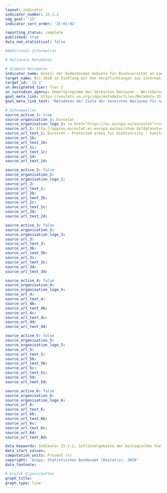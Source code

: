 ```yaml
---
layout: indicator
indicator_number: 15.1.2
sdg_goal: '15'
indicator_sort_order: '15-01-02'

reporting_status: complete
published: true
data_non_statistical: false

#Additional Information

# Nationale Metadaten

# Globale Metadaten
indicator_name: Anteil der bedeutenden Gebiete für Biodiversität an Land und im Süßwasser, die in Schutzgebieten liegen, nach Ökosystemtyp
target_name: Bis 2020 im Einklang mit den Verpflichtungen aus internationalen Übereinkünften die Erhaltung, Wiederherstellung und nachhaltige Nutzung der Land- und Binnensüßwasser- Ökosysteme und ihrer Dienstleistungen, insbesondere der Wälder, der Feuchtgebiete, der Berge und der Trockengebiete, gewährleisten
target_id: '15.1'
un_designated_tier: Tier I
un_custodian_agency: Umweltprogramm der Vereinten Nationen - Weltüberwachungszentrum für Naturschutz (UNEP-WCMC)/Umweltprogramm der Vereinten Nationen (UNEP)/Internationale Union zur Bewahrung der Natur (IUCN)
goal_meta_link: https://unstats.un.org/sdgs/metadata/files/Metadata-15-01-02.pdf
goal_meta_link_text: 'Metadaten der Ziele der Vereinten Nationen für nachhaltige Entwicklung'

# Datenquellen
source_active_1: true
source_organisation_1: Eurostat
source_organisation_logo_1: <a href="https://ec.europa.eu/eurostat"><img src="https://g205sdgs.github.io/sdg-indicators/public/logos/eurostat.png" alt="Logo eurostat" /></a>
source_url_1: http://appsso.eurostat.ec.europa.eu/nui/show.do?dataset=env_bio1&lang=en
source_url_text_1: Eurostat - Protected areas for biodiversity - habitats directive
source_url_1b: 
source_url_text_1b: 
source_url_1c: 
source_url_text_1c: 
source_url_1d: 
source_url_text_1d: 

source_active_2: false
source_organisation_2: 
source_organisation_logo_2: 
source_url_2: 
source_url_text_2: 
source_url_2b: 
source_url_text_2b: 
source_url_2c: 
source_url_text_2c: 
source_url_2d: 
source_url_text_2d: 

source_active_3: false
source_organisation_3: 
source_organisation_logo_3: 
source_url_3: 
source_url_text_3: 
source_url_3b: 
source_url_text_3b: 
source_url_3c: 
source_url_text_3c: 
source_url_3d: 
source_url_text_3d: 

source_active_4: false
source_organisation_4: 
source_organisation_logo_4: 
source_url_4: 
source_url_text_4: 
source_url_4b: 
source_url_text_4b: 
source_url_4c: 
source_url_text_4c: 
source_url_4d: 
source_url_text_4d: 

source_active_5: false
source_organisation_5: 
source_organisation_logo_5: 
source_url_5: 
source_url_text_5: 
source_url_5b: 
source_url_text_5b: 
source_url_5c: 
source_url_text_5c: 
source_url_5d: 
source_url_text_5d: 

source_active_6: false
source_organisation_6: 
source_organisation_logo_6: 
source_url_6: 
source_url_text_6: 
source_url_6b: 
source_url_text_6b: 
source_url_6c: 
source_url_text_6c: 
source_url_6d: 
source_url_text_6d: 

data_keywords: Indikator 15.1.2, Schlüsselgebiete der biologischen Vielfalt, die unter Schutz stehen, Schutzgebiete an Land, Umweltprogramm der Vereinten Nationen - Weltüberwachungszentrum für Naturschutz (UNEP-WCMC), Umweltprogramm der Vereinten Nationen (UNEP), Internationale Union zur Bewahrung der Natur (IUCN)
data_start_values: 
computation_units: Prozent (%)
copyright: '&copy; Statistisches Bundesamt (Destatis), 2020'
data_footnote: 

# Grafik Eigenschaften
graph_title: 
graph_type: line
---
```


